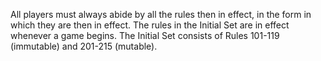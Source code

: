 All players must always abide by all the rules then in effect, in the form in
which they are then in effect. The rules in the Initial Set are in effect
whenever a game begins. The Initial Set consists of Rules 101-119 (immutable)
and 201-215 (mutable).